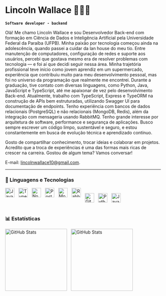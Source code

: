 # Lincoln Wallace 🧑🏻‍💻

**`Software developer - backend`**

Olá! Me chamo Lincoln Wallace e sou Desenvolvedor Back-end com formação em Ciência de Dados e Inteligência Artificial pela Universidade Federal da Paraíba (UFPB).
Minha paixão por tecnologia começou ainda na adolescência, quando passei a cuidar da lan house do meu tio. Entre manutenção de computadores, configuração de redes e suporte aos usuários, percebi que gostava mesmo era de resolver problemas com tecnologia — e foi aí que decidi seguir nessa área.
Minha trajetória profissional teve início como jovem aprendiz em um supermercado, experiência que contribuiu muito para meu desenvolvimento pessoal, mas foi no universo da programação que realmente me encontrei. Durante a graduação, tive contato com diversas linguagens, como Python, Java, JavaScript e TypeScript, até me apaixonar de vez pelo desenvolvimento Back-end. Atualmente, trabalho com TypeScript, Express e TypeORM na construção de APIs bem estruturadas, utilizando Swagger UI para documentação de endpoints. Tenho experiência com bancos de dados relacionais (PostgreSQL) e não relacionais (MongoDB, Redis), além da integração com mensageria usando RabbitMQ. Tenho grande interesse por arquitetura de software, performance e segurança de aplicações. Busco sempre escrever um código limpo, sustentável e seguro, e estou constantemente em busca de evolução técnica e aprendizado contínuo.

Gosto de compartilhar conhecimento, trocar ideias e colaborar em projetos. Acredito que a troca de experiências é uma das formas mais ricas de crescer na carreira.
Gostou de algum tema? Vamos conversar! 

E-mail: lincolnwallace10@gmail.com.

---

### 🤖 Linguagens e Tecnologias

<img 
    align="left" 
    alt="JavaScript" 
    title="JavaScript"
    width="30px" 
    style="padding-right: 10px;" 
    src="https://cdn.jsdelivr.net/gh/devicons/devicon@latest/icons/javascript/javascript-original.svg" 
/>
<img 
    align="left" 
    alt="TypeScript"
    title="TypeScript" 
    width="30px" 
    style="padding-right: 10px;" 
    src="https://cdn.jsdelivr.net/gh/devicons/devicon@latest/icons/typescript/typescript-original.svg" 
/>
<img
  align="left" 
  alt="Node.JS"
  title="Node.Js" 
  width="30px" 
  style="padding-right: 10px;" 
  src="https://cdn.jsdelivr.net/gh/devicons/devicon@latest/icons/nodejs/nodejs-original.svg" 
/>
<img 
  align="left" 
  alt="PostgreSQL"
  title="PostgreSQL" 
  width="30px" 
  style="padding-right: 10px;"
  src="https://cdn.jsdelivr.net/gh/devicons/devicon@latest/icons/postgresql/postgresql-original-wordmark.svg" 
/>
<img 
  align="left" 
  alt="MongoDB"
  title="MongoDB" 
  width="30px" 
  style="padding-right: 10px;"
  src="https://cdn.jsdelivr.net/gh/devicons/devicon@latest/icons/mongodb/mongodb-original-wordmark.svg" 
/>
<img 
  align="left" 
  alt="RabbitMQ"
  title="RabbitMQ" 
  width="30px" 
  style="padding-right: 10px;"
  src="https://cdn.jsdelivr.net/gh/devicons/devicon@latest/icons/rabbitmq/rabbitmq-original-wordmark.svg" 
/>         
<img 
    align="left" 
    alt="Git" 
    title="Git"
    width="30px" 
    style="padding-right: 10px;" 
    src="https://cdn.jsdelivr.net/gh/devicons/devicon@latest/icons/git/git-original.svg" 
/>
<img 
    align="left" 
    alt="Python" 
    title="Python"
    width="30px" 
    style="padding-right: 10px;" 
    src="https://cdn.jsdelivr.net/gh/devicons/devicon@latest/icons/python/python-original.svg" 
/>
<img
  align="left" 
  alt="Java" 
  title="Java"
  width="30px" 
  style="padding-right: 10px;"
  src="https://cdn.jsdelivr.net/gh/devicons/devicon@latest/icons/java/java-original-wordmark.svg" 
/>
          

<br/>
<br/>

### 📊 Estatísticas

<p>
  <img 
    align="left" 
    alt="GitHub Stats" 
    height="200" 
    style="padding-right: 10px;" 
    src="https://github-readme-stats.vercel.app/api?username=lincolnwallace1&show_icons=true&theme=tokyonight&include_all_commits=true&locale=pt-br" 
  />

<img 
      align="left" 
      alt="GitHub Stats" 
      height="200" 
      src="https://github-readme-stats.vercel.app/api/top-langs/?username=lincolnwallace1&theme=tokyonight&layout=compact&custom_title=Tecnologias&langs_count=9" 
  />

</p>
